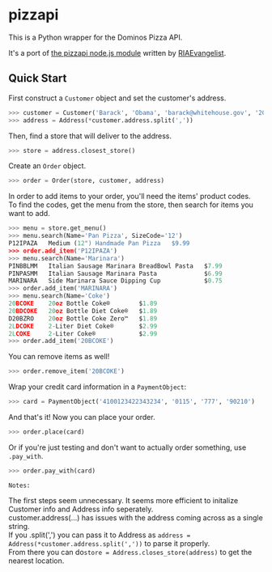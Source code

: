 # pizzapi

This is a Python wrapper for the Dominos Pizza API.  

It's a port of [the pizzapi node.js module](https://github.com/RIAEvangelist/node-dominos-pizza-api) written by [RIAEvangelist](https://github.com/RIAEvangelist).

## Quick Start

First construct a `Customer` object and set the customer's address.
```python
>>> customer = Customer('Barack', 'Obama', 'barack@whitehouse.gov', '2024561111', '700 Pennsylvania Avenue NW, Washington, DC, 20408')
>>> address = Address(*customer.address.split(','))
```

Then, find a store that will deliver to the address.
```python
>>> store = address.closest_store()
```

Create an `Order` object.
```python
>>> order = Order(store, customer, address)
```

In order to add items to your order, you'll need the items' product codes.  
To find the codes, get the menu from the store, then search for items you want to add.
```python
>>> menu = store.get_menu()
>>> menu.search(Name='Pan Pizza', SizeCode='12')
P12IPAZA   Medium (12") Handmade Pan Pizza   $9.99
>>> order.add_item('P12IPAZA')
>>> menu.search(Name='Marinara')
PINBBLMM   Italian Sausage Marinara BreadBowl Pasta   $7.99
PINPASMM   Italian Sausage Marinara Pasta             $6.99
MARINARA   Side Marinara Sauce Dipping Cup            $0.75
>>> order.add_item('MARINARA')
>>> menu.search(Name='Coke')
20BCOKE    20oz Bottle Coke®        $1.89
20BDCOKE   20oz Bottle Diet Coke®   $1.89
D20BZRO    20oz Bottle Coke Zero™   $1.89
2LDCOKE    2-Liter Diet Coke®       $2.99
2LCOKE     2-Liter Coke®            $2.99
>>> order.add_item('20BCOKE')
```

You can remove items as well!
```python
>>> order.remove_item('20BCOKE')
```

Wrap your credit card information in a `PaymentObject`:
```python
>>> card = PaymentObject('4100123422343234', '0115', '777', '90210')
```

And that's it! Now you can place your order.
```python
>>> order.place(card)
```

Or if you're just testing and don't want to actually order something, use `.pay_with`.
```python
>>> order.pay_with(card)
```
```
Notes:
```
The first steps seem unnecessary.  It seems more efficient to initalize Customer info and Address info seperately.  
customer.address(...) has issues with the address coming across as a single string.  
If you .split(',') you can pass it to Address as 
```address = Address(*customer.address.split(','))``` to parse it properly.  
From there you can do```store = Address.closes_store(address)``` to get the nearest location.
